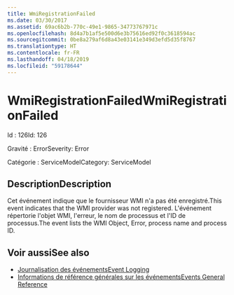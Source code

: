 ```yaml
---
title: WmiRegistrationFailed
ms.date: 03/30/2017
ms.assetid: 69ac6b2b-770c-49e1-9865-34773767971c
ms.openlocfilehash: 8d4a7b1af5e500d6e3b75616ed92f0c3618594ac
ms.sourcegitcommit: 0be8a279af6d8a43e03141e349d3efd5d35f8767
ms.translationtype: HT
ms.contentlocale: fr-FR
ms.lasthandoff: 04/18/2019
ms.locfileid: "59178644"
---
```

# <a name="wmiregistrationfailed"></a><span data-ttu-id="2eaea-102">WmiRegistrationFailed</span><span class="sxs-lookup"><span data-stu-id="2eaea-102">WmiRegistrationFailed</span></span>
<span data-ttu-id="2eaea-103">Id : 126</span><span class="sxs-lookup"><span data-stu-id="2eaea-103">Id: 126</span></span>  
  
 <span data-ttu-id="2eaea-104">Gravité : Error</span><span class="sxs-lookup"><span data-stu-id="2eaea-104">Severity: Error</span></span>  
  
 <span data-ttu-id="2eaea-105">Catégorie : ServiceModel</span><span class="sxs-lookup"><span data-stu-id="2eaea-105">Category: ServiceModel</span></span>  
  
## <a name="description"></a><span data-ttu-id="2eaea-106">Description</span><span class="sxs-lookup"><span data-stu-id="2eaea-106">Description</span></span>  
 <span data-ttu-id="2eaea-107">Cet événement indique que le fournisseur WMI n'a pas été enregistré.</span><span class="sxs-lookup"><span data-stu-id="2eaea-107">This event indicates that the WMI provider was not registered.</span></span> <span data-ttu-id="2eaea-108">L'événement répertorie l'objet WMI, l'erreur, le nom de processus et l'ID de processus.</span><span class="sxs-lookup"><span data-stu-id="2eaea-108">The event lists the WMI Object, Error, process name and process ID.</span></span>  
  
## <a name="see-also"></a><span data-ttu-id="2eaea-109">Voir aussi</span><span class="sxs-lookup"><span data-stu-id="2eaea-109">See also</span></span>

- [<span data-ttu-id="2eaea-110">Journalisation des événements</span><span class="sxs-lookup"><span data-stu-id="2eaea-110">Event Logging</span></span>](../../../../../docs/framework/wcf/diagnostics/event-logging/index.md)
- [<span data-ttu-id="2eaea-111">Informations de référence générales sur les événements</span><span class="sxs-lookup"><span data-stu-id="2eaea-111">Events General Reference</span></span>](../../../../../docs/framework/wcf/diagnostics/event-logging/events-general-reference.md)
